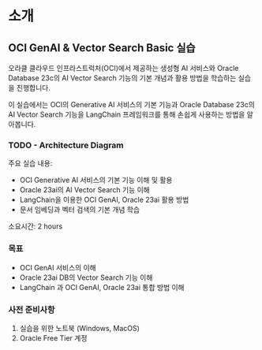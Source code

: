 # 소개

## OCI GenAI & Vector Search Basic 실습

오라클 클라우드 인프라스트럭처(OCI)에서 제공하는 생성형 AI 서비스와 Oracle Database 23c의 AI Vector Search 기능의 기본 개념과 활용 방법을 학습하는 실습을 진행합니다.

이 실습에서는 OCI의 Generative AI 서비스의 기본 기능과 Oracle Database 23c의 AI Vector Search 기능을 LangChain 프레임워크를 통해 손쉽게 사용하는 방법을 알아봅니다.

### TODO - Architecture Diagram

주요 실습 내용:

- OCI Generative AI 서비스의 기본 기능 이해 및 활용
- Oracle 23ai의 AI Vector Search 기능 이해
- LangChain을 이용한 OCI GenAI, Oracle 23ai 활용 방법
- 문서 임베딩과 벡터 검색의 기본 개념 학습

소요시간: 2 hours

### 목표

- OCI GenAI 서비스의 이해
- Oracle 23ai DB의 Vector Search 기능 이해
- LangChain 과 OCI GenAI, Oracle 23ai 통합 방법 이해

### 사전 준비사항

1. 실습을 위한 노트북 (Windows, MacOS)
1. Oracle Free Tier 계정
